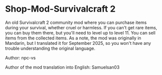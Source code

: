 # Shop-Mod-Survivalcraft 2
An old Survivalcraft 2 community mod where you can purchase items during your survival, whether cruel or harmless. If you can't get rare items, you can buy them there, but you'll need to level up to level 11. You can sell items from the collected items. As a note, the mod was originally in Mandarin, but I translated it for September 2025, so you won't have any trouble understanding the original language.

Author: npc-vs

Author of the mod translation into English: Samuelsan03
